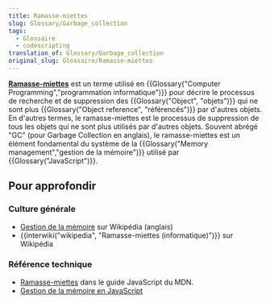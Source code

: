 ```yaml
---
title: Ramasse-miettes
slug: Glossary/Garbage_collection
tags:
  - Glossaire
  - codescripting
translation_of: Glossary/Garbage_collection
original_slug: Glossaire/Ramasse-miettes
---
```

**[Ramasse-miettes](/fr/docs/Web/JavaScript/Memory_Management#Garbage_collection)** est un terme utilisé en {{Glossary("Computer Programming","programmation informatique")}} pour décrire le processus de recherche et de suppression des {{Glossary("Object", "objets")}} qui ne sont plus {{Glossary("Object reference", "référencés")}} par d'autres objets. En d'autres termes, le ramasse-miettes est le processus de suppression de tous les objets qui ne sont plus utilisés par d'autres objets. Souvent abrégé "GC" (pour Garbage Collection en anglais),  le ramasse-miettes est un élément fondamental du système de la {{Glossary("Memory management","gestion de la mémoire")}} utilisé par {{Glossary("JavaScript")}}.

## **Pour approfondir**

### **Culture générale**

- [Gestion de la mémoire](https://en.wikipedia.org/wiki/Memory_management) sur Wikipédia (anglais)
- {{interwiki("wikipedia", "Ramasse-miettes (informatique)")}} sur Wikipédia

### Référence technique

- [Ramasse-miettes](/fr/docs/Web/JavaScript/Gestion_de_la_mémoire#Le_ramasse-miettes_ou_garbage_collection) dans le guide JavaScript du MDN.
- [Gestion de la mémoire en JavaScript](/fr/docs/Web/JavaScript/Gestion_de_la_mémoire)
